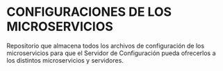 # CONFIGURACIONES DE LOS MICROSERVICIOS

Repositorio que almacena todos los archivos de configuración de los microservicios para que el Servidor de Configuración pueda ofrecerlos a los distintos microservicios y servidores.

